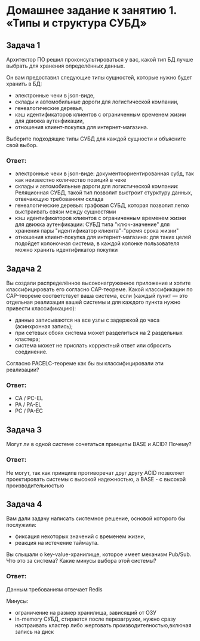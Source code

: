 # Домашнее задание к занятию 1. «Типы и структура СУБД»

## Задача 1

Архитектор ПО решил проконсультироваться у вас, какой тип БД 
лучше выбрать для хранения определённых данных.

Он вам предоставил следующие типы сущностей, которые нужно будет хранить в БД:

- электронные чеки в json-виде,
- склады и автомобильные дороги для логистической компании,
- генеалогические деревья,
- кэш идентификаторов клиентов с ограниченным временем жизни для движка аутенфикации,
- отношения клиент-покупка для интернет-магазина.

Выберите подходящие типы СУБД для каждой сущности и объясните свой выбор.

### Ответ:
- электронные чеки в json-виде: документоориентированная субд, так как неизвестно количество позиций в чеке
- склады и автомобильные дороги для логистической компании: Реляционная СУБД, такой тип позволит выстроит стурктуру данных, отвечающую требованиям склада
- генеалогические деревья: графовая СУБД, которая позволит легко выстраивать связи между сущностями
- кэш идентификаторов клиентов с ограниченным временем жизни для движка аутенфикации: СУБД типа "ключ-значение" для хранения пары "идентификатор клиента"-"время срока жизни"
- отношения клиент-покупка для интернет-магазина: для таких целей подойдет колоночная система, в каждой колонке пользователя можно хранить идентификатор покупки 

## Задача 2

Вы создали распределённое высоконагруженное приложение и хотите классифицировать его согласно 
CAP-теореме. Какой классификации по CAP-теореме соответствует ваша система, если 
(каждый пункт — это отдельная реализация вашей системы и для каждого пункта нужно привести классификацию):

- данные записываются на все узлы с задержкой до часа (асинхронная запись);
- при сетевых сбоях система может разделиться на 2 раздельных кластера;
- система может не прислать корректный ответ или сбросить соединение.

Согласно PACELC-теореме как бы вы классифицировали эти реализации?

### Ответ:

- CA / PC-EL
- PA / PA-EL
- PC / PA-EC

## Задача 3

Могут ли в одной системе сочетаться принципы BASE и ACID? Почему?

### Ответ:
Не могут, так как принципв противоречат друг другу
ACID позволяет проектировать системы с высокой надежностью, а BASE - с высокой производительностью

## Задача 4

Вам дали задачу написать системное решение, основой которого бы послужили:

- фиксация некоторых значений с временем жизни,
- реакция на истечение таймаута.

Вы слышали о key-value-хранилище, которое имеет механизм Pub/Sub. 
Что это за система? Какие минусы выбора этой системы?

### Ответ:
Данным требованиям отвечает Redis

Минусы:
- ограничение на размер хранилища, зависящий от ОЗУ
- in-memory СУБД, стирается после перезагрузки, нужно сразу настраивать кластер либо жертовать производителностью,включая запись на диск

